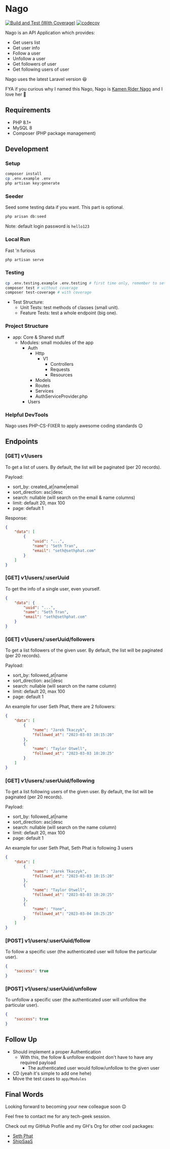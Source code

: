 # Nago

[![Build and Test (With Coverage)](https://github.com/sethsandaru/nago/actions/workflows/build-and-test.yaml/badge.svg)](https://github.com/sethsandaru/nago/actions/workflows/build-and-test.yaml)
[![codecov](https://codecov.io/gh/sethsandaru/nago/branch/main/graph/badge.svg?token=DA8TO7XCOK)](https://codecov.io/gh/sethsandaru/nago)


Nago is an API Application which provides:

- Get users list
- Get user info
- Follow a user
- Unfollow a user
- Get followers of user
- Get following users of user

Nago uses the latest Laravel version 😆

FYA if you curious why I named this Nago, Nago is [Kamen Rider Nago](https://kamenrider.fandom.com/wiki/Neon_Kurama) and I love her 🫣

## Requirements
- PHP 8.1+
- MySQL 8
- Composer (PHP package management)

## Development

### Setup

```bash
composer install
cp .env.example .env
php artisan key:generate
```

### Seeder

Seed some testing data if you want. This part is optional.

```php
php arisan db:seed
```

Note: default login password is `hello123`

### Local Run

Fast 'n furious

```bash
php artisan serve
```

### Testing

```bash
cp .env.testing.example .env.testing # first time only, remember to set the vars
composer test # without coverage
composer test-coverage # with coverage
```

- Test Structure:
  - Unit Tests: test methods of classes (small unit).
  - Feature Tests: test a whole endpoint (big one).

### Project Structure

- app: Core & Shared stuff
  - Modules: small modules of the app
    - Auth
      - Http
        - V1
          - Controllers
          - Requests
          - Resources
      - Models
      - Routes
      - Services
      - AuthServiceProvider.php
    - Users

### Helpful DevTools

Nago uses PHP-CS-FIXER to apply awesome coding standards 😉

## Endpoints

### [GET] v1/users

To get a list of users. By default, the list will be paginated (per 20 records).

Payload:

- sort_by: created_at|name|email
- sort_direction: asc|desc
- search: nullable (will search on the email & name columns)
- limit: default 20, max 100
- page: default 1

Response:

```json
{
    "data": [
        {
            "uuid": "...",
            "name": "Seth Tran",
            "email": "seth@sethphat.com"
        }
    ]
}
```

### [GET] v1/users/:userUuid

To get the info of a single user, even yourself.

```json
{
    "data": {
        "uuid": "...",
        "name": "Seth Tran",
        "email": "seth@sethphat.com"
    }
}
```

### [GET] v1/users/:userUuid/followers

To get a list followers of the given user. By default, the list will be paginated (per 20 records).

Payload:

- sort_by: followed_at|name
- sort_direction: asc|desc
- search: nullable (will search on the name column)
- limit: default 20, max 100
- page: default 1

An example for user Seth Phat, there are 2 followers:

```json
{
    "data": [
        {
            "name": "Jarek Tkaczyk",
            "followed_at": "2023-03-03 10:15:20"
        },
        {
            "name": "Taylor Otwell",
            "followed_at": "2023-03-03 10:20:25"
        }
    ]
}
```

### [GET] v1/users/:userUuid/following

To get a list following users of the given user. By default, the list will be paginated (per 20 records).

Payload:

- sort_by: followed_at|name
- sort_direction: asc|desc
- search: nullable (will search on the name column)
- limit: default 20, max 100
- page: default 1

An example for user Seth Phat, Seth Phat is following 3 users

```json
{
    "data": [
        {
            "name": "Jarek Tkaczyk",
            "followed_at": "2023-03-03 10:15:20"
        },
        {
            "name": "Taylor Otwell",
            "followed_at": "2023-03-03 10:20:25"
        },
        {
            "name": "Yone",
            "followed_at": "2023-03-04 10:25:25"
        }
    ]
}
```

### [POST] v1/users/:userUuid/follow

To follow a specific user (the authenticated user will follow the particular user).

```json
{
    "success": true
}
```

### [POST] v1/users/:userUuid/unfollow

To unfollow a specific user (the authenticated user will unfollow the particular user).

```json
{
    "success": true
}
```

## Follow Up

- Should implement a proper Authentication
  - With this, the follow & unfollow endpoint don't have to have any required payload
    - The authenticated user would follow/unfollow to the given user
- CD (yeah it's simple to add one hehe)
- Move the test cases to `app/Modules`

## Final Words

Looking forward to becoming your new colleague soon 😉

Feel free to contact me for any tech-geek session.

Check out my GitHub Profile and my GH's Org for other cool packages:

- [Seth Phat](https://github.com/sethsandaru)
- [ShipSaaS](https://github.com/shipsaas)

